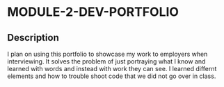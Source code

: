# MODULE-2-DEV-PORTFOLIO

## Description

I plan on using this portfolio to showcase my work to employers when interviewing.
It solves the problem of just portraying what I know and learned with words and instead with work they can see. I learned differnt elements and how to trouble shoot code that we did not go over in class. 

 
